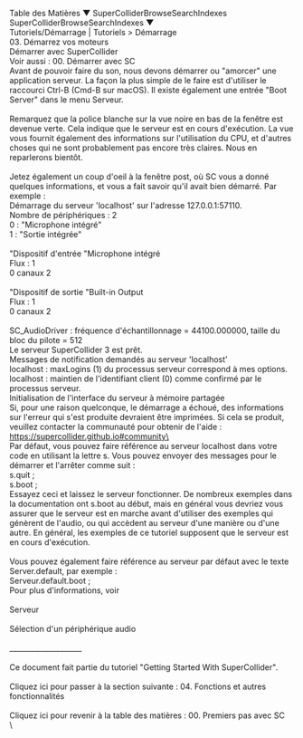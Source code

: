 Table des Matières ▼ SuperColliderBrowseSearchIndexes\
SuperColliderBrowseSearchIndexes ▼\
Tutoriels/Démarrage \| Tutoriels \> Démarrage\
03. Démarrez vos moteurs\
Démarrer avec SuperCollider\
Voir aussi : 00. Démarrer avec SC\
Avant de pouvoir faire du son, nous devons démarrer ou \"amorcer\" une
application serveur. La façon la plus simple de le faire est d\'utiliser
le raccourci Ctrl-B (Cmd-B sur macOS). Il existe également une entrée
\"Boot Server\" dans le menu Serveur.\
\
Remarquez que la police blanche sur la vue noire en bas de la fenêtre
est devenue verte. Cela indique que le serveur est en cours
d\'exécution. La vue vous fournit également des informations sur
l\'utilisation du CPU, et d\'autres choses qui ne sont probablement pas
encore très claires. Nous en reparlerons bientôt.\
\
Jetez également un coup d\'oeil à la fenêtre post, où SC vous a donné
quelques informations, et vous a fait savoir qu\'il avait bien démarré.
Par exemple :\
Démarrage du serveur \'localhost\' sur l\'adresse 127.0.0.1:57110.\
Nombre de périphériques : 2\
0 : \"Microphone intégré\"\
1 : \"Sortie intégrée\"\
\
\"Dispositif d\'entrée \"Microphone intégré\
Flux : 1\
0 canaux 2\
\
\"Dispositif de sortie \"Built-in Output\
Flux : 1\
0 canaux 2\
\
SC_AudioDriver : fréquence d\'échantillonnage = 44100.000000, taille du
bloc du pilote = 512\
Le serveur SuperCollider 3 est prêt.\
Messages de notification demandés au serveur \'localhost\'\
localhost : maxLogins (1) du processus serveur correspond à mes
options.\
localhost : maintien de l\'identifiant client (0) comme confirmé par le
processus serveur.\
Initialisation de l\'interface du serveur à mémoire partagée\
Si, pour une raison quelconque, le démarrage a échoué, des informations
sur l\'erreur qui s\'est produite devraient être imprimées. Si cela se
produit, veuillez contacter la communauté pour obtenir de l\'aide :
https://supercollider.github.io#community\
\
Par défaut, vous pouvez faire référence au serveur localhost dans votre
code en utilisant la lettre s. Vous pouvez envoyer des messages pour le
démarrer et l\'arrêter comme suit :\
s.quit ;\
s.boot ;\
Essayez ceci et laissez le serveur fonctionner. De nombreux exemples
dans la documentation ont s.boot au début, mais en général vous devriez
vous assurer que le serveur est en marche avant d\'utiliser des exemples
qui génèrent de l\'audio, ou qui accèdent au serveur d\'une manière ou
d\'une autre. En général, les exemples de ce tutoriel supposent que le
serveur est en cours d\'exécution.\
\
Vous pouvez également faire référence au serveur par défaut avec le
texte Server.default, par exemple :\
Serveur.default.boot ;\
Pour plus d\'informations, voir\
\
Serveur\
\
Sélection d\'un périphérique audio\
\
\_\_\_\_\_\_\_\_\_\_\_\_\_\_\_\_\_\_\_\_\
\
Ce document fait partie du tutoriel \"Getting Started With
SuperCollider\".\
\
Cliquez ici pour passer à la section suivante : 04. Fonctions et autres
fonctionnalités\
\
Cliquez ici pour revenir à la table des matières : 00. Premiers pas avec
SC\
\
